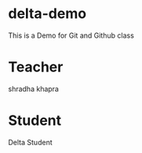 # delta-demo
This is a Demo for Git and Github class

# Teacher
shradha khapra

# Student
Delta Student